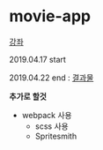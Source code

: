 movie-app
================

[강좌](https://www.inflearn.com/course/reactjs-web/)

2019.04.17 start

2019.04.22 end : [결과물](https://hyunji-2.github.io/movie-app/)


**추가로 할것**
- webpack 사용
  - scss 사용
  - Spritesmith
